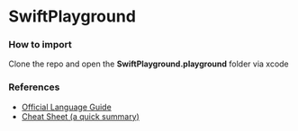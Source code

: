 # SwiftPlayground

### How to import
Clone the repo and open the **SwiftPlayground.playground** folder via xcode

### References
* [Official Language Guide](https://docs.swift.org/swift-book/LanguageGuide/TheBasics.html)
* [Cheat Sheet (a quick summary)](https://koenig-media.raywenderlich.com/uploads/2019/11/RW-Swift-5.1-Cheatsheet-1.0.1.pdf)



